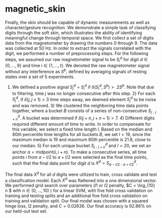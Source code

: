 # magnetic_skin

Finally, the skin should be capable of dynamic measurements as well as character/gesture recognition. We demonstrate a simple task of classifying digits through the soft skin, which illustrates the ability of identifying meaningful change through temporal space. We first collect a set of digits data from the magnetometer by drawing the numbers 0 through 9. The data was collected at 50 Hz. In order to extract the signals correlated with the digit, we performed a number of preprocessing steps. For the following steps, we assumed our raw magnetometer signal to be $S^d_i$ for digit $d \in \{0,\dotsc,9\}$ and time $i \in  \{1,\dotsc,t\}$. We denoted the raw magnetometer signal without any interference as $S^b$, defined by averaging signals of resting states over a set of 5 experiments.

1) We defined a positive signal $S^d_j$ = $S^d_i$ if $\delta(S^d_i, S^b) > .2S^b$. Note that due to filtering, time $j$ was no longer consecutive after this step. 2) For each $S^d_j$, if $\delta(j, j\pm1) > 3$ time steps away, we deemed element $S^d_j$ to be noise and was removed. 3) We clustered the neighboring time data points together, where a bucket $B$ consists of a series of non-consecutive $S^d_{j:j+n}$. A bucket was determined if $\delta(j+n, j+n+1) > 7$. 4) Different digits required different amount of time to write. In order to compensate for this variable, we select a fixed time length $l$. Based on the median and $80th$ percentile time lengths for all buckets $B$, we set $l=19$, since the maximum median is 19 and maximum $80th$ percentile is 21.8, close to our median. 5) For each unique bucket $S^d_{j:j+n}$ and $l=20$, we set an anchor $a = \mathrm{midpoint}(i, i+n)$. To make a consecutive series, all time points $i$ from $a - l/2$ to $a + l/2$ were selected as the final time points, such that the final data point for digit $d$ is  $X^d = S^d_{a - l/2:a + l/2}$.

The final data $X^d$ for all $d$ digits were utilized to train, cross validate and test a classification model. Each $X^d$ was flattened into a one dimensional vector. We performed grid search over parameters ($l1$ or $l2$ penalty, $C = \log_{10} n $ with $n \in (0, \dotsc, 10)$ ) for a linear SVM, with five fold cross validation on training and testing splits and an additional five fold cross validation on training and validation split. Our final model was chosen with a squared hinge loss, $l2$ penalty, and $C=0.02636$. Our final accuracy is 92.86\% on our held-out test set. 
